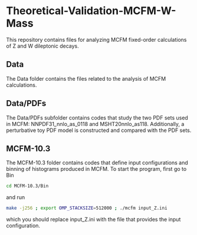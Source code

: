 # Theoretical-Validation-MCFM-W-Mass
This repository contains files for analyzing MCFM fixed-order calculations of Z and W dileptonic decays.

## Data
The Data folder contains the files related to the analysis of MCFM calculations.

## Data/PDFs
The Data/PDFs subfolder contains codes that study the two PDF sets used in MCFM: NNPDF31_nnlo_as_0118 and MSHT20nnlo_as118.
Additionally, a perturbative toy PDF model is constructed and compared with the PDF sets.

## MCFM-10.3
The MCFM-10.3 folder contains codes that define input configurations and binning of histograms produced in MCFM.
To start the program, first go to Bin
```bash
cd MCFM-10.3/Bin
```
and run
```bash
make -j256 ; export OMP_STACKSIZE=512000 ; ./mcfm input_Z.ini
```
which you should replace input_Z.ini with the file that provides the input configuration.
